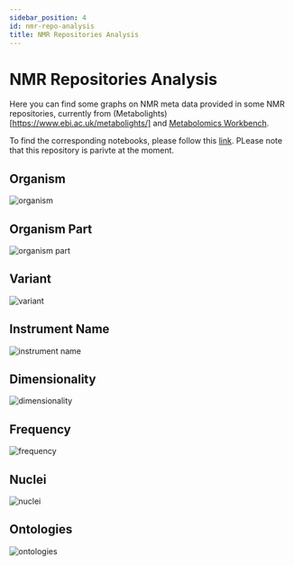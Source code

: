 ```yaml
---
sidebar_position: 4
id: nmr-repo-analysis
title: NMR Repositories Analysis
---
```

# NMR Repositories Analysis
Here you can find some graphs on NMR meta data provided in some NMR repositories, currently from (Metabolights)[https://www.ebi.ac.uk/metabolights/] and [Metabolomics Workbench](https://www.metabolomicsworkbench.org/).

To find the corresponding notebooks, please follow this [link](https://github.com/NFDI4Chem/repo-scripts/tree/main/notebooks). PLease note that this repository is parivte at the moment.

## Organism
![organism](https://github.com/NFDI4Chem/nmrxiv-docs/blob/main/static/img/organism.png)

## Organism Part
![organism part](https://github.com/NFDI4Chem/nmrxiv-docs/blob/main/static/img/part.png)

## Variant
![variant](https://github.com/NFDI4Chem/nmrxiv-docs/blob/main/static/img/variant.png)

## Instrument Name
![instrument name](https://github.com/NFDI4Chem/nmrxiv-docs/blob/main/static/img/instruments.png)

## Dimensionality
![dimensionality](https://github.com/NFDI4Chem/nmrxiv-docs/blob/main/static/img/dimensionality.png)

## Frequency
![frequency](https://github.com/NFDI4Chem/nmrxiv-docs/blob/main/static/img/frequency.png)

## Nuclei
![nuclei](https://github.com/NFDI4Chem/nmrxiv-docs/blob/main/static/img/nuclei.png)

## Ontologies
![ontologies](https://github.com/NFDI4Chem/nmrxiv-docs/blob/main/static/img/ontology.png)
